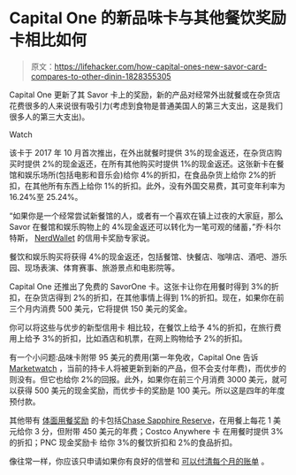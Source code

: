 # Capital One 的新品味卡与其他餐饮奖励卡相比如何

> 原文：<https://lifehacker.com/how-capital-ones-new-savor-card-compares-to-other-dinin-1828355305>

Capital One 更新了其 Savor 卡上的奖励，新的产品对经常外出就餐或在杂货店花费很多的人来说很有吸引力(考虑到食物是普通美国人的第三大支出，这是我们很多人的第三大支出)。

Watch

该卡于 2017 年 10 月首次推出，在外出就餐时提供 3%的现金返还，在杂货店购买时提供 2%的现金返还，在所有其他购买时提供 1%的现金返还。这张新卡在餐馆和娱乐场所(包括电影和音乐会)给你 4%的折扣，在食品杂货上给你 2%的折扣，在其他所有东西上给你 1%的折扣。此外，没有外国交易费，其可变年利率为 16.24%至 25.24%。

“如果你是一个经常尝试新餐馆的人，或者有一个喜欢在镇上过夜的大家庭，那么 Savor 在餐馆和娱乐购物上的 4%现金返还可以转化为一笔可观的储蓄，”乔·科尔特斯， [NerdWallet](https://www.nerdwallet.com/) 的信用卡奖励专家说。

餐饮和娱乐购买将获得 4%的现金返还，包括餐馆、快餐店、咖啡店、酒吧、游乐园、现场表演、体育赛事、旅游景点和电影院等。

Capital One 还推出了免费的 SavorOne 卡。这张卡让你在用餐时得到 3%的折扣，在杂货店得到 2%的折扣，在其他事情上得到 1%的折扣。现在，如果你在前三个月内消费 500 美元，它将提供 150 美元的奖金。

你可以将这些与优步的新型信用卡 相比较，在餐饮上给予 4%的折扣，在旅行费用上给予 3%的折扣，比如酒店和机票，在网上购物给予 2%的折扣。

有一个小问题:品味卡附带 95 美元的费用(第一年免收，Capital One 告诉 [Marketwatch](https://www.marketwatch.com/story/this-new-credit-card-offers-4-back-on-dining-but-is-it-a-good-deal-2018-08-14) ，当前的持卡人将被更新到新的产品，但不会支付年费)，而优步的则没有。但它也给你 2%的回报。此外，如果你在前三个月消费 3000 美元，就可以获得 500 美元的现金奖励，而优步卡的奖励是 100 美元。所以这是四年的年度预付款。

其他带有 [体面用餐奖励](https://twocents.lifehacker.com/the-best-credit-cards-for-grocery-and-dining-out-reward-1827021119) 的卡包括[Chase Sapphire Reserve](https://creditcards.chase.com/a1/sapphire/DualA)，在用餐上每花 1 美元给你 3 分，但附带 450 美元的年费；Costco Anywhere 卡 在用餐时提供 3%的折扣；PNC 现金奖励卡 给你 3%的餐饮折扣和 2%的食品折扣。

像往常一样，你应该只申请如果你有良好的信誉和 [可以付清每个月的账单](https://lifehacker.com/top-10-ways-to-conquer-your-debt-1737097563) 。